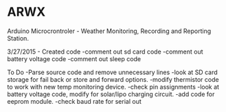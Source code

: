 # ARWX
Arduino Microcrontroler - Weather Monitoring, Recording and Reporting Station.

3/27/2015 - Created code
-comment out sd card code
-comment out battery voltage code
-comment out sleep code

To Do
-Parse source code and remove unnecessary lines
-look at SD card storage for fail back or store and forward options.
-modify thermistor code to work with new temp monitoring device.
-check pin assignments
-look at battery voltage code, modify for solar/lipo charging circuit.
-add code for eeprom module.
-check baud rate for serial out
